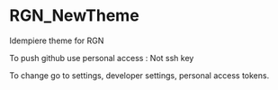 # RGN_NewTheme
Idempiere theme for RGN

To push  github use personal  access : 
Not ssh key

To change go to settings, developer settings, personal access tokens.